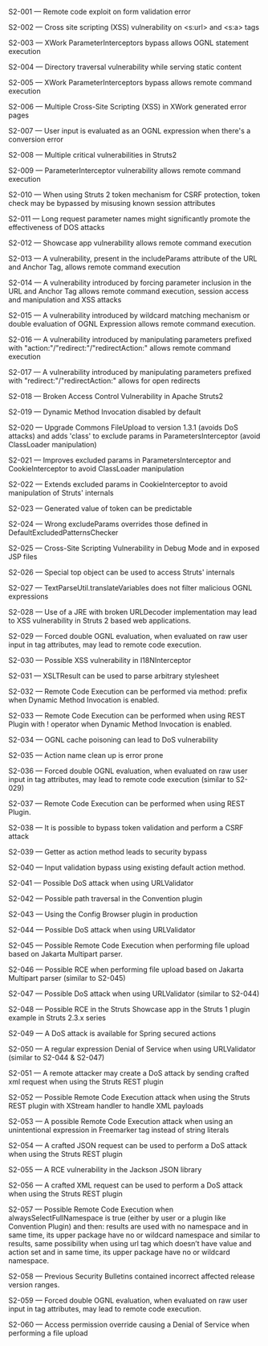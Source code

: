 S2-001 — Remote code exploit on form validation error
        
    
S2-002 — Cross site scripting (XSS) vulnerability on <s:url> and <s:a> tags

S2-003 — XWork ParameterInterceptors bypass allows OGNL statement execution

S2-004 — Directory traversal vulnerability while serving static content

S2-005 — XWork ParameterInterceptors bypass allows remote command execution

S2-006 — Multiple Cross-Site Scripting (XSS) in XWork generated error pages

S2-007 — User input is evaluated as an OGNL expression when there's a conversion error

S2-008 — Multiple critical vulnerabilities in Struts2

S2-009 — ParameterInterceptor vulnerability allows remote command execution

S2-010 — When using Struts 2 token mechanism for CSRF protection, token check may be bypassed by misusing known session attributes

S2-011 — Long request parameter names might significantly promote the effectiveness of DOS attacks

S2-012 — Showcase app vulnerability allows remote command execution

S2-013 — A vulnerability, present in the includeParams attribute of the URL and Anchor Tag, allows remote command execution

S2-014 — A vulnerability introduced by forcing parameter inclusion in the URL and Anchor Tag allows remote command execution, session access and manipulation and XSS attacks

S2-015 — A vulnerability introduced by wildcard matching mechanism or double evaluation of OGNL Expression allows remote command execution.

S2-016 — A vulnerability introduced by manipulating parameters prefixed with "action:"/"redirect:"/"redirectAction:" allows remote command execution

S2-017 — A vulnerability introduced by manipulating parameters prefixed with "redirect:"/"redirectAction:" allows for open redirects

S2-018 — Broken Access Control Vulnerability in Apache Struts2

S2-019 — Dynamic Method Invocation disabled by default

S2-020 — Upgrade Commons FileUpload to version 1.3.1 (avoids DoS attacks) and adds 'class' to exclude params in ParametersInterceptor (avoid ClassLoader manipulation)

S2-021 — Improves excluded params in ParametersInterceptor and CookieInterceptor to avoid ClassLoader manipulation

S2-022 — Extends excluded params in CookieInterceptor to avoid manipulation of Struts' internals

S2-023 — Generated value of token can be predictable

S2-024 — Wrong excludeParams overrides those defined in DefaultExcludedPatternsChecker

S2-025 — Cross-Site Scripting Vulnerability in Debug Mode and in exposed JSP files

S2-026 — Special top object can be used to access Struts' internals

S2-027 — TextParseUtil.translateVariables does not filter malicious OGNL expressions

S2-028 — Use of a JRE with broken URLDecoder implementation may lead to XSS vulnerability in Struts 2 based web applications.

S2-029 — Forced double OGNL evaluation, when evaluated on raw user input in tag attributes, may lead to remote code execution.

S2-030 — Possible XSS vulnerability in I18NInterceptor

S2-031 — XSLTResult can be used to parse arbitrary stylesheet

S2-032 — Remote Code Execution can be performed via method: prefix when Dynamic Method Invocation is enabled.

S2-033 — Remote Code Execution can be performed when using REST Plugin with ! operator when Dynamic Method Invocation is enabled.

S2-034 — OGNL cache poisoning can lead to DoS vulnerability

S2-035 — Action name clean up is error prone

S2-036 — Forced double OGNL evaluation, when evaluated on raw user input in tag attributes, may lead to remote code execution (similar to S2-029)

S2-037 — Remote Code Execution can be performed when using REST Plugin.

S2-038 — It is possible to bypass token validation and perform a CSRF attack

S2-039 — Getter as action method leads to security bypass

S2-040 — Input validation bypass using existing default action method.

S2-041 — Possible DoS attack when using URLValidator

S2-042 — Possible path traversal in the Convention plugin

S2-043 — Using the Config Browser plugin in production

S2-044 — Possible DoS attack when using URLValidator

S2-045 — Possible Remote Code Execution when performing file upload based on Jakarta Multipart parser.

S2-046 — Possible RCE when performing file upload based on Jakarta Multipart parser (similar to S2-045)

S2-047 — Possible DoS attack when using URLValidator (similar to S2-044)

S2-048 — Possible RCE in the Struts Showcase app in the Struts 1 plugin example in Struts 2.3.x series

S2-049 — A DoS attack is available for Spring secured actions

S2-050 — A regular expression Denial of Service when using URLValidator (similar to S2-044 & S2-047)

S2-051 — A remote attacker may create a DoS attack by sending crafted xml request when using the Struts REST plugin

S2-052 — Possible Remote Code Execution attack when using the Struts REST plugin with XStream handler to handle XML payloads

S2-053 — A possible Remote Code Execution attack when using an unintentional expression in Freemarker tag instead of string literals

S2-054 — A crafted JSON request can be used to perform a DoS attack when using the Struts REST plugin

S2-055 — A RCE vulnerability in the Jackson JSON library

S2-056 — A crafted XML request can be used to perform a DoS attack when using the Struts REST plugin

S2-057 — Possible Remote Code Execution when alwaysSelectFullNamespace is true (either by user or a plugin like Convention Plugin) and then: results are used with no namespace and in same time, its upper package have no or wildcard namespace and similar to results, same possibility when using url tag which doesn’t have value and action set and in same time, its upper package have no or wildcard namespace.

S2-058 — Previous Security Bulletins contained incorrect affected release version ranges.

S2-059 — Forced double OGNL evaluation, when evaluated on raw user input in tag attributes, may lead to remote code execution.

S2-060 — Access permission override causing a Denial of Service when performing a file upload
